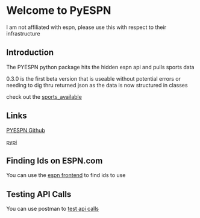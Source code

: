 # Welcome to PyESPN
I am not affiliated with espn, please use this with respect to their infrastructure

## Introduction
The PYESPN python package hits the hidden espn api and pulls sports data

0.3.0 is the first beta version that is useable without potential errors or needing to 
dig thru returned json as the data is now structured in classes

check out the [sports_available](sports_available.md)

## Links
[PYESPN Github](https://github.com/EnderLocke/pyespn)

[pypi](https://pypi.org/project/pyespn/)

## Finding Ids on ESPN.com
You can use the [espn frontend](discover.md) to find ids to use

## Testing API Calls
You can use postman to [test api calls](postman.md)
